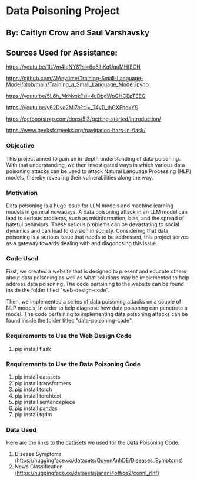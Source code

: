 
<!-- README.md is generated from README.Rmd. Please edit that file -->

# Data Poisoning Project

## By: Caitlyn Crow and Saul Varshavsky

## Sources Used for Assistance:

https://youtu.be/1ILVm4IeNY8?si=6o8lhKgUquMHfECH

https://github.com/AIAnytime/Training-Small-Language-Model/blob/main/Training_a_Small_Language_Model.ipynb

https://youtu.be/5L6h_MrNvsk?si=4uDbgWpGHCEpTEEG

https://youtu.be/y62Dvo2Ml7o?si=_T4yD_ihGXFhokYS

https://getbootstrap.com/docs/5.3/getting-started/introduction/

https://www.geeksforgeeks.org/navigation-bars-in-flask/






<!-- badges: start -->
<!-- badges: end -->

### Objective

This project aimed to gain an in-depth understanding of data poisoning. With that understanding, we then investigated ways in which various data poisoning attacks can be used to attack Natural Language Processing (NLP) models, thereby revealing their vulnerabilities along the way.


### Motivation

Data poisoning is a huge issue for LLM models and machine learning models in general nowadays. A data poisoning attack in an LLM model can lead to serious problems, such as misinformation, bias, and the spread of hateful behaviors. These serious problems can be devastating to social dynamics and can lead to division in society. Considering that data poisoning is a serious issue that needs to be addressed, this project serves as a gateway towards dealing with and diagonosing this issue.


### Code Used

First, we created a website that is designed to present and educate others about data poisoning as well as what solutions may be implemented to help address
data poisoning. The code pertaining to the website can be found inside the folder titled "web-design-code".

Then, we implemented a series of data poisoning attacks on a couple of NLP models, in order to help diagnose how data poisoning can penetrate a model. The code pertaining to implementing
data poisoning attacks can be found inside the folder titled "data-poisoning-code".


### Requirements to Use the Web Design Code

1. pip install flask


### Requirements to Use the Data Poisoning Code

1. pip install datasets
2. pip install transformers
3. pip install torch
4. pip install torchtext
5. pip install sentencepiece
6. pip install pandas
7. pip install tqdm



### Data Used

Here are the links to the datasets we used for the Data Poisoning Code:

1. Disease Symptoms (https://huggingface.co/datasets/QuyenAnhDE/Diseases_Symptoms)
2. News Classification (https://huggingface.co/datasets/janani4office2/connl_rlhf)

